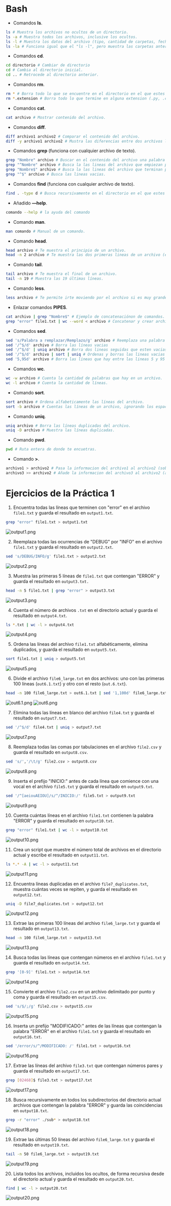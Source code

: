# Bash

- Comandos **ls**.
```bash
ls # Muestra los archivos no ocultos de un directorio.
ls -a # Muestra todos los archivos, inclusive los ocultos.
ls -l # Muestra los datos del archivo (tipo, cantidad de carpetas, fecha de creación, nombre).
ls -la # Funciona igual que el "ls -l", pero muestra las carpetas anteriores a esta (con . o ..).
```


- Comandos **cd**.
```bash
cd directorio # Cambiar de directorio
cd # Cambia al directorio inicial.
cd .. # Retrocede al directorio anterior.
```


- Comandos **rm**.
```bash
rm * # Borra todo lo que se encuentre en el directorio en el que estes situado.
rm *.extension # Borra todo lo que termine en alguna extension (.py, .c, .cpp, .css, .html, etc).
```


- Comandos **cat**.
```bash
cat archivo # Mostrar contenido del archivo.
```


- Comandos **diff**.
```bash
diff archivo1 archivo2 # Comparar el contenido del archivo.
diff -y archivo1 archivo2 # Mustra las diferencias entre dos archivos linea a linea.
```


- Comandos **grep** (funciona con cualquier archivo de texto).
```bash
grep "Nombre" archivo # Buscar en el contenido del archivo una palabra en específico.
grep "^Nombre" archivo # Busca la las lineas del archivo que empiezan por esa palabra.
grep "Nombre$" archivo # Busca la las lineas del archivo que terminan por esa palabra.
grep "^$" archivo # Busca las lineas vacias.
```


- Comandos **find** (funciona con cualquier archivo de texto).
```bash
find . -type d # Busca recursivamente en el directorio en el que estes los subdirectorios
```


- Añadido **—help**.
```bash
comando --help # la ayuda del comando
```


- Comando **man**.
```bash
man comando # Manual de un comando.
```


- Comando **head**.
```bash
head archivo # Te muestra el principio de un archivo.
head -n 2 archivo # Te muestra las dos primeras lineas de un archivo (el número puede variar dependiendo de las líneas que quieras selecionar).
```


- Comando **tail**.
```bash
tail archivo # Te muestra el final de un archivo.
tail -n 19 # Muestra las 19 últimas líneas.
```


- Comando **less**.
```bash
less archivo # Te permite irte moviendo por el archivo si es muy grande.
```


- Enlazar comandos **PIPES**.
```bash
cat archivo | grep "Nombre$" # Ejemplo de concatenaciónon de comandos.
grep "error" file1.txt | wc --word < archivo # Concatenar y crear archivo con el contenido de la salida de los comandos.
```


- Comandos **sed**.
```bash
sed 's/Palabra a remplazar/Remplazo/g' archivo # Reemplaza una palabra por otra de un archivo.
sed '/^$/d' archivo # Borra las líneas vacias
sed '/^$/d' | uniq archivo # Borra dos lineas seguidas que esten vacias
sed '/^$/d' archivo | sort | uniq # Ordenas y borras las lineas vacias que esten seguidas
sed '5,95d' archivo # Borra las lineas que hay entre las lineas 5 y 95 del archivo.
```


- Comandos **wc**.
```bash
wc -w archivo # Cuenta la cantidad de palabras que hay en un archivo.
wc -l archivo # Cuenta la cantidad de líneas.
```


- Comando **sort**.
```bash
sort archivo # Ordena alfabeticamente las líneas del archivo.
sort -b archivo # Cuentas las líneas de un archivo, ignorando los espacios en blanco
```


- Comando **uniq**.
```bash
uniq archivo # Borra las líneas duplicadas del archivo.
uniq -D archivo # Muestra las líneas duplicadas.
```


- Comando **pwd**.
```bash
pwd # Ruta entera de donde te encuetras.
```


- Comando **>**.
```bash
archivo1 > archivo2 # Pasa la informacion del archivo1 al archivo2 (sobreescribe).
archivo3 >> archivo2 # Añade la informacion del archivo3 al archivo2 (a continuación))
```



# Ejercicios de la Práctica 1

1. Encuentra todas las líneas que terminen con "error" en el archivo `file1.txt` y guarda el resultado en `output1.txt`.
```bash
grep "error" file1.txt > output1.txt
```
![output1.png](Imagenes/output1.png)


2. Reemplaza todas las ocurrencias de "DEBUG" por "INFO" en el archivo `file1.txt` y guarda el resultado en `output2.txt`.
```bash
sed 's/DEBUG/INFO/g' file1.txt > output2.txt
```
![output2.png](Imagenes/output2.png)


3. Muestra las primeras 5 líneas de `file1.txt` que contengan "ERROR" y guarda el resultado en `output3.txt.`
```bash
head -n 5 file1.txt | grep "error" > output3.txt
```
![output3.png](Imagenes/output3.png)


4. Cuenta el número de archivos `.txt` en el directorio actual y guarda el resultado en `output4.txt`.
```bash
ls *.txt | wc -l > output4.txt
```
![output4.png](Imagenes/output4.png)


5. Ordena las líneas del archivo `file1.txt` alfabéticamente, elimina duplicados, y guarda el resultado en `output5.txt`.
```bash
sort file1.txt | uniq > output5.txt
```
![output5.png](Imagenes/output5.png) 


6. Divide el archivo `file6_large.txt` en dos archivos: uno con las primeras 100 líneas (`out6.1.txt`) y otro con el resto (`out.6.txt`).
```bash
head -n 100 file6_large.txt > out6.1.txt | sed '1,100d' file6_large.txt > out.6.txt
```
![out6.1.png](Imagenes/out6.1.png)
![out6.png](Imagenes/out.6.png)


7. Elimina todas las líneas en blanco del archivo `file4.txt` y guarda el resultado en `output7.txt`.
```bash
sed '/^$/d' file4.txt | uniq > output7.txt
```
![output7.png](Imagenes/output7.png)


8. Reemplaza todas las comas por tabulaciones en el archivo `file2.csv` y guarda el resultado en `output8.csv`.
```bash
sed 's/','/\t/g' file2.csv > output8.csv 
```
![output8.png](Imagenes/output8.png) 


9. Inserta el prefijo "INICIO:" antes de cada línea que comience con una vocal en el archivo `file5.txt` y guarda el resultado en `output9.txt`.
```bash
sed '/^[aeiouAEIOU]/s/^/INICIO:/' file5.txt > output9.txt
```
![output9.png](Imagenes/output9.png)


10. Cuenta cuántas líneas en el archivo `file1.txt` contienen la palabra "ERROR" y guarda el resultado en `output10.txt`.
```bash
grep "error" file1.txt | wc -l > output10.txt
```
![output10.png](Imagenes/output10.png)


11. Crea un script que muestre el número total de archivos en el directorio actual y escribe el resultado en `output11.txt`. 
```bash
ls *.* -A | wc -l > output11.txt
```
![output11.png](Imagenes/output11.png)


12. Encuentra líneas duplicadas en el archivo `file7_duplicates.txt`, muestra cuántas veces se repiten, y guarda el resultado en `output12.txt`.
```bash
uniq -D file7_duplicates.txt > output12.txt
```
![output12.png](Imagenes/output12.png)


13. Extrae las primeras 100 líneas del archivo `file6_large.txt` y guarda el resultado en `output13.txt`.
```bash
head -n 100 file6_large.txt > output13.txt
```
![output13.png](Imagenes/output13.png)


14. Busca todas las líneas que contengan números en el archivo `file1.txt` y guarda el resultado en `output14.txt`.
```bash
grep '[0-9]' file1.txt > output14.txt
```
![output14.png](Imagenes/output14.png)


15. Convierte el archivo `file2.csv` en un archivo delimitado por punto y coma y guarda el resultado en `output15.csv`.
```bash
sed 's/$/;/g' file2.csv > output15.csv
```
![output15.png](Imagenes/output15.png)


16. Inserta un prefijo "MODIFICADO:" antes de las líneas que contengan la palabra "ERROR" en el archivo `file1.txt` y guarda el resultado en `output16.txt`.
```bash
sed '/error/s/^/MODIFICADO: /' file1.txt > output16.txt
```
![output16.png](Imagenes/output16.png)


17. Extrae las líneas del archivo `file3.txt` que contengan números pares y guarda el resultado en `output17.txt`.
```bash
grep [02468]$ file3.txt > output17.txt
 ```
![output17.png](Imagenes/output17.png)


18. Busca recursivamente en todos los subdirectorios del directorio actual archivos que contengan la palabra "ERROR" y guarda las coincidencias en `output18.txt`.
```bash
grep -r "error" ./sub* > output18.txt
```
![output18.png](Imagenes/output18.png)


19. Extrae las últimas 50 líneas del archivo `file6_large.txt` y guarda el resultado en `output19.txt`.
```bash
tail -n 50 file6_large.txt > output19.txt
```
![output19.png](Imagenes/output19.png)


20. Lista todos los archivos, incluidos los ocultos, de forma recursiva desde el directorio actual y guarda el resultado en `output20.txt`.
```bash
find | wc -l > output20.txt
```
![output20.png](Imagenes/output20.png)

